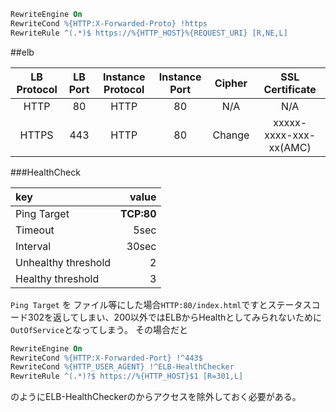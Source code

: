 
```apache
RewriteEngine On
RewriteCond %{HTTP:X-Forwarded-Proto} !https
RewriteRule ^(.*)$ https://%{HTTP_HOST}%{REQUEST_URI} [R,NE,L]
```


##elb


| LB Protocol | LB Port | Instance Protocol | Instance Port | Cipher |     SSL Certificate    |
|:-----------:|:-------:|:-----------------:|:-------------:|:------:|:----------------------:|
|     HTTP    |    80   |        HTTP       |       80      |   N/A  |           N/A          |
|    HTTPS    |   443   |        HTTP       |       80      | Change | xxxxx-xxxx-xxx-xx(AMC) |


###HealthCheck


| key | value|
|:-----------|------------:|
|     Ping Target     | **TCP:80** |
|       Timeout       |  5sec  |
|       Interval      |  30sec |
| Unhealthy threshold | 2      |
| Healthy threshold   | 3      |

`Ping Target` を ファイル等にした場合`HTTP:80/index.html`ですとステータスコード302を返してしまい、200以外ではELBからHealthとしてみられないために
`OutOfService`となってしまう。
その場合だと

```apache
RewriteEngine On
RewriteCond %{HTTP:X-Forwarded-Port} !^443$
RewriteCond %{HTTP_USER_AGENT} !^ELB-HealthChecker
RewriteRule ^(.*)?$ https://%{HTTP_HOST}$1 [R=301,L]
```
のようにELB-HealthCheckerのからアクセスを除外しておく必要がある。
